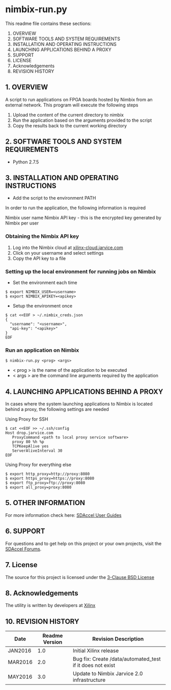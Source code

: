 nimbix-run.py
===============================

This readme file contains these sections:

1. OVERVIEW
2. SOFTWARE TOOLS AND SYSTEM REQUIREMENTS
3. INSTALLATION AND OPERATING INSTRUCTIONS
4. LAUNCHING APPLICATIONS BEHIND A PROXY
5. SUPPORT
6. LICENSE
7. Acknowledgements
8. REVISION HISTORY

## 1. OVERVIEW
A script to run applications on FPGA boards hosted by Nimbix from an external network.
This program will execute the following steps

1. Upload the content of the current directory to nimbix
2. Run the application based on the arguments provided to the script
3. Copy the results back to the current working directory


## 2. SOFTWARE TOOLS AND SYSTEM REQUIREMENTS
* Python 2.7.5

## 3. INSTALLATION AND OPERATING INSTRUCTIONS
- Add the script to the environment PATH

In order to run the application, the following information is required

Nimbix user name
Nimbix API key - this is the encrypted key generated by Nimbix per user

### Obtaining the Nimbix API key
1. Log into the Nimbix cloud at [xilinx-cloud.jarvice.com](http://xilinx-cloud.jarvice.com)
2. Click on your username and select settings
3. Copy the API key to a file

### Setting up the local environment for running jobs on Nimbix

 - Set the environment each time
```
$ export NIMBIX_USER=<username>
$ export NIMBIX_APIKEY=<apikey>
```

- Setup the environment once
```
$ cat <<EOF > ~/.nimbix_creds.json
{
  "username": "<username>",
  "api-key": "<apikey>"
}
EOF
```

### Run an application on Nimbix
```
$ nimbix-run.py <prog> <args>
```

- < prog > is the name of the application to be executed
- < args >  are the command line arguments required by the application


## 4. LAUNCHING APPLICATIONS BEHIND A PROXY
In cases where the system launching applications to Nimbix is located behind a proxy, the following settings are needed

Using Proxy for SSH
```
$ cat <<EOF >> ~/.ssh/config
Host drop.jarvice.com
   ProxyCommand <path to local proxy service software>
   proxy 80 %h %p
   TCPKeepAlive yes
   ServerAliveInterval 30
EOF
```
Using Proxy for everything else
```
$ export http_proxy=http://proxy:8080
$ export https_proxy=https://proxy:8080
$ export ftp_proxy=ftp://proxy:8080
$ export all_proxy=proxy:8080
```

## 5. OTHER INFORMATION

For more information check here:
[SDAccel User Guides]

## 6. SUPPORT
For questions and to get help on this project or your own projects, visit the [SDAccel Forums][].

## 7. License
The source for this project is licensed under the [3-Clause BSD License][]

## 8. Acknowledgements
The utility is written by developers at [Xilinx](http://www.xilinx.com/)

## 10. REVISION HISTORY

Date    | Readme Version | Revision Description
--------|----------------|-------------------------
JAN2016 |      1.0       | Initial Xilinx release
MAR2016 |      2.0       | Bug fix: Create /data/automated_test if it does not exist
MAY2016 |      3.0       | Update to Nimbix Jarvice 2.0 infrastructure

[3-Clause BSD License]: LICENSE.md
[SDAccel Forums]: https://forums.xilinx.com/t5/SDAccel/bd-p/SDx
[SDAccel User Guides]: http://www.xilinx.com/support/documentation-navigation/development-tools/software-development/sdaccel.html?resultsTablePreSelect=documenttype:SeeAll#documentation
[Nimbix Getting Started Guide]: http://www.xilinx.com/member/sdaccel_ea_40hr/Getting_Started_with_SDAccel_on_Nimbix_cloud.pdf
[Walkthrough Video]: http://bcove.me/6pp0o482
